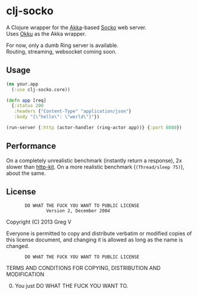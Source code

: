# clj-socko

A Clojure wrapper for the [Akka](http://akka.io)-based [Socko](http://sockoweb.org) web server.  
Uses [Okku](https://github.com/gaverhae/okku) as the Akka wrapper.  

For now, only a dumb Ring server is available.  
Routing, streaming, websocket coming soon.

## Usage

```clojure
(ns your.app
  (:use clj-socko.core))

(defn app [req]
  {:status 200
   :headers {"Content-Type" "application/json"}
   :body "{\"hello\": \"world\"}"})

(run-server {:http (actor-handler (ring-actor app))} {:port 8080})
```

## Performance

On a completely unrealistic benchmark (instantly return a response), 2x slower than [http-kit](http://http-kit.org/).
On a more realistic benchmark (`(Thread/sleep 75)`), about the same.

## License

           DO WHAT THE FUCK YOU WANT TO PUBLIC LICENSE
                   Version 2, December 2004

Copyright (C) 2013 Greg V

Everyone is permitted to copy and distribute verbatim or modified
copies of this license document, and changing it is allowed as long
as the name is changed.

           DO WHAT THE FUCK YOU WANT TO PUBLIC LICENSE
  TERMS AND CONDITIONS FOR COPYING, DISTRIBUTION AND MODIFICATION

 0. You just DO WHAT THE FUCK YOU WANT TO.
